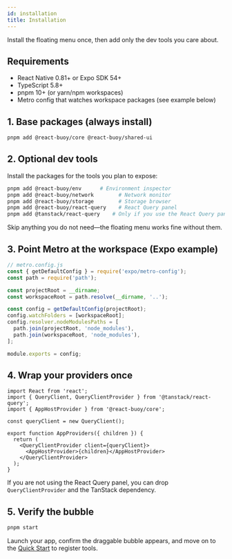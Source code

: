 ```yaml
---
id: installation
title: Installation
---
```


Install the floating menu once, then add only the dev tools you care about.

## Requirements
- React Native 0.81+ or Expo SDK 54+
- TypeScript 5.8+
- pnpm 10+ (or yarn/npm workspaces)
- Metro config that watches workspace packages (see example below)

## 1. Base packages (always install)
```bash
pnpm add @react-buoy/core @react-buoy/shared-ui
```

## 2. Optional dev tools
Install the packages for the tools you plan to expose:
```bash
pnpm add @react-buoy/env      # Environment inspector
pnpm add @react-buoy/network        # Network monitor
pnpm add @react-buoy/storage        # Storage browser
pnpm add @react-buoy/react-query    # React Query panel
pnpm add @tanstack/react-query    # Only if you use the React Query panel
```
Skip anything you do not need—the floating menu works fine without them.

## 3. Point Metro at the workspace (Expo example)
```ts
// metro.config.js
const { getDefaultConfig } = require('expo/metro-config');
const path = require('path');

const projectRoot = __dirname;
const workspaceRoot = path.resolve(__dirname, '..');

const config = getDefaultConfig(projectRoot);
config.watchFolders = [workspaceRoot];
config.resolver.nodeModulesPaths = [
  path.join(projectRoot, 'node_modules'),
  path.join(workspaceRoot, 'node_modules'),
];

module.exports = config;
```

## 4. Wrap your providers once
```tsx
import React from 'react';
import { QueryClient, QueryClientProvider } from '@tanstack/react-query';
import { AppHostProvider } from '@react-buoy/core';

const queryClient = new QueryClient();

export function AppProviders({ children }) {
  return (
    <QueryClientProvider client={queryClient}>
      <AppHostProvider>{children}</AppHostProvider>
    </QueryClientProvider>
  );
}
```
If you are not using the React Query panel, you can drop `QueryClientProvider` and the TanStack dependency.

## 5. Verify the bubble
```bash
pnpm start
```
Launch your app, confirm the draggable bubble appears, and move on to the [Quick Start](./quick-start.md) to register tools.
